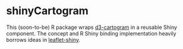 shinyCartogram
==============
This (soon-to-be) R package wraps [d3-cartogram](https://github.com/shawnbot/d3-cartogram) in
a reusable Shiny component. The concept and R Shiny binding implementation heavily borrows ideas in 
[leaflet-shiny](https://github.com/jcheng5/leaflet-shiny).

